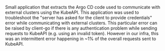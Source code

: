 Small application that extracts the Argo CD code used to communicate with external clusters using the KubeAPI.
This application was used to troubleshoot the "server has asked for the client to provide credentials" error while communicating with external clusters.
This particular error can be raised by client-go if there is any authentication problem while sending requests to KubeAPI (e.g. using an invalid token).
However in our infra, this was an intermittent error happening in ~1% of the overall requests sent to KubeAPI.
